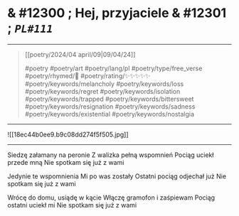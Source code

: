# & #12300 ; Hej, przyjaciele & #12301 ; *`PL#111`*

---

> [[poetry/2024/04 april/09|09/04/24]]
> 
> #poetry 
> #poetry/art 
> #poetry/lang/pl 
> #poetry/type/free_verse 
> #poetry/rhymed/🔴 
> #poetry/rating/✨✨✨✨✨ 
> #poetry/keywords/melancholy #poetry/keywords/loss #poetry/keywords/regret #poetry/keywords/isolation #poetry/keywords/trapped #poetry/keywords/bittersweet #poetry/keywords/resignation #poetry/keywords/sadness #poetry/keywords/existential #poetry/keywords/nostalgia 

---

![[18ec44b0ee9.b9c08dd274f5f505.jpg]]

---

Siedzę załamany na peronie
Z walizka pełną wspomnień
Pociąg uciekł przede mną
Nie spotkam się już z wami

Jedynie te wspomnienia
Mi po was zostały
Ostatni pociąg odjechał już
Nie spotkam się już z wami

Wrócę do domu, usiądę w kącie
Włączę gramofon i zaśpiewam
Pociąg ostatni uciekł mi
Nie spotkam się już z wami